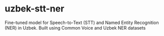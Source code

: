 # uzbek-stt-ner
Fine-tuned model for Speech-to-Text (STT) and Named Entity Recognition (NER) in Uzbek. Built using Common Voice and Uzbek NER datasets
